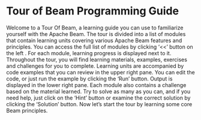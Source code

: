 <!--
Licensed under the Apache License, Version 2.0 (the "License");
you may not use this file except in compliance with the License.
You may obtain a copy of the License at

http://www.apache.org/licenses/LICENSE-2.0

Unless required by applicable law or agreed to in writing, software
distributed under the License is distributed on an "AS IS" BASIS,
WITHOUT WARRANTIES OR CONDITIONS OF ANY KIND, either express or implied.
See the License for the specific language governing permissions and
limitations under the License.
-->
# Tour of Beam Programming Guide

Welcome to a Tour Of Beam, a learning guide you can use to familiarize yourself with the Apache Beam.
The tour is divided into a list of modules that contain learning units covering various Apache Beam features and principles.
You can access the full list of modules by clicking ‘<<’ button on the left . For each module, learning progress is displayed next to it.
Throughout the tour, you will find learning materials, examples, exercises and challenges for you to complete.
Learning units are accompanied by code examples that you can review in the upper right pane. You can edit the code, or just run the example by clicking the ‘Run’ button. Output is displayed in the lower right pane.
Each module also contains a challenge based on the material learned. Try to solve as many as you can, and if you need help, just click on the ‘Hint’ button or examine the correct solution by clicking the ‘Solution’ button.
Now let’s start the tour by learning some core Beam principles.
